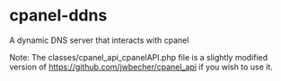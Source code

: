 cpanel-ddns
===========

A dynamic DNS server that interacts with cpanel

Note: The classes/cpanel_api_cpanelAPI.php file is a slightly modified version of https://github.com/jwbecher/cpanel_api if you wish to use it.